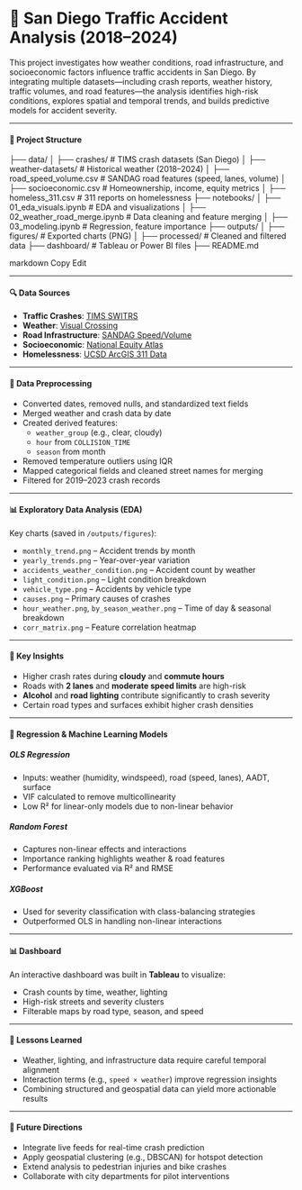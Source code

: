 # 🚦 San Diego Traffic Accident Analysis (2018–2024)

This project investigates how weather conditions, road infrastructure, and socioeconomic factors influence traffic accidents in San Diego. By integrating multiple datasets—including crash reports, weather history, traffic volumes, and road features—the analysis identifies high-risk conditions, explores spatial and temporal trends, and builds predictive models for accident severity.

---

#### 📁 Project Structure

├── data/
│ ├── crashes/ # TIMS crash datasets (San Diego)
│ ├── weather-datasets/ # Historical weather (2018–2024)
│ ├── road_speed_volume.csv # SANDAG road features (speed, lanes, volume)
│ ├── socioeconomic.csv # Homeownership, income, equity metrics
│ ├── homeless_311.csv # 311 reports on homelessness
├── notebooks/
│ ├── 01_eda_visuals.ipynb # EDA and visualizations
│ ├── 02_weather_road_merge.ipynb # Data cleaning and feature merging
│ ├── 03_modeling.ipynb # Regression, feature importance
├── outputs/
│ ├── figures/ # Exported charts (PNG)
│ ├── processed/ # Cleaned and filtered data
├── dashboard/ # Tableau or Power BI files
├── README.md

markdown
Copy
Edit

---

#### 🔍 Data Sources

- **Traffic Crashes**: [TIMS SWITRS](https://tims.berkeley.edu/help/SWITRS.php)  
- **Weather**: [Visual Crossing](https://www.visualcrossing.com/weather-history/San%20Diego,%20CA,%20United%20States/us/last15days/)  
- **Road Infrastructure**: [SANDAG Speed/Volume](https://opendata.sandag.org/Transportation/SOC-Local-Roads-Speed-and-Volume/u8qv-h3d4/about_data)  
- **Socioeconomic**: [National Equity Atlas](https://nationalequityatlas.org/indicators/Homeownership)  
- **Homelessness**: [UCSD ArcGIS 311 Data](https://hhubsandiego-ucsdonline.hub.arcgis.com/pages/data-bank)

---

#### 🧹 Data Preprocessing

- Converted dates, removed nulls, and standardized text fields  
- Merged weather and crash data by date  
- Created derived features:
  - `weather_group` (e.g., clear, cloudy)
  - `hour` from `COLLISION_TIME`
  - `season` from month
- Removed temperature outliers using IQR  
- Mapped categorical fields and cleaned street names for merging  
- Filtered for 2019–2023 crash records

---

#### 📊 Exploratory Data Analysis (EDA)

Key charts (saved in `/outputs/figures`):

- `monthly_trend.png` – Accident trends by month  
- `yearly_trends.png` – Year-over-year variation  
- `accidents_weather_condition.png` – Accident count by weather  
- `light_condition.png` – Light condition breakdown  
- `vehicle_type.png` – Accidents by vehicle type  
- `causes.png` – Primary causes of crashes  
- `hour_weather.png`, `by_season_weather.png` – Time of day & seasonal breakdown  
- `corr_matrix.png` – Feature correlation heatmap

---

#### 📌 Key Insights

- Higher crash rates during **cloudy** and **commute hours**  
- Roads with **2 lanes** and **moderate speed limits** are high-risk  
- **Alcohol** and **road lighting** contribute significantly to crash severity  
- Certain road types and surfaces exhibit higher crash densities

---

#### 🤖 Regression & Machine Learning Models

##### OLS Regression  
- Inputs: weather (humidity, windspeed), road (speed, lanes), AADT, surface  
- VIF calculated to remove multicollinearity  
- Low R² for linear-only models due to non-linear behavior

##### Random Forest  
- Captures non-linear effects and interactions  
- Importance ranking highlights weather & road features  
- Performance evaluated via R² and RMSE

##### XGBoost  
- Used for severity classification with class-balancing strategies  
- Outperformed OLS in handling non-linear interactions

---

#### 📊 Dashboard

An interactive dashboard was built in **Tableau** to visualize:
- Crash counts by time, weather, lighting  
- High-risk streets and severity clusters  
- Filterable maps by road type, season, and speed

---

#### 🧠 Lessons Learned

- Weather, lighting, and infrastructure data require careful temporal alignment  
- Interaction terms (e.g., `speed × weather`) improve regression insights  
- Combining structured and geospatial data can yield more actionable results

---

#### 🚀 Future Directions

- Integrate live feeds for real-time crash prediction  
- Apply geospatial clustering (e.g., DBSCAN) for hotspot detection  
- Extend analysis to pedestrian injuries and bike crashes  
- Collaborate with city departments for pilot interventions
